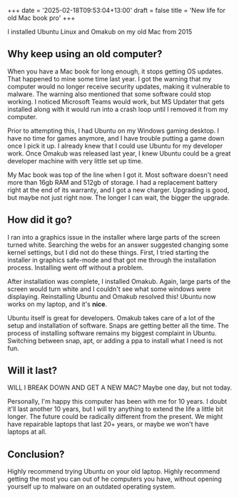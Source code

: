 +++
date = '2025-02-18T09:53:04+13:00'
draft = false
title = 'New life for old Mac book pro'
+++

I installed Ubuntu Linux and Omakub on my old Mac from 2015

## Why keep using an old computer?

When you have a Mac book for long enough, it stops getting OS updates. That happened to mine some time last year. I got the warning that my computer would no longer receive security updates, making it vulnerable to malware. The warning also mentioned that some software could stop working. I noticed Microsoft Teams would work, but MS Updater that gets installed along with it would run into a crash loop until I removed it from my computer.

Prior to attempting this, I had Ubuntu on my Windows gaming desktop. I have no time for games anymore, and I have trouble putting a game down once I pick it up. I already knew that I could use Ubuntu for my developer work. Once Omakub was released last year, I knew Ubuntu could be a great developer machine with very little set up time.

My Mac book was top of the line when I got it. Most software doesn't need more than 16gb RAM and 512gb of storage. I had a replacement battery right at the end of its warranty, and I got a new charger. Upgrading is good, but maybe not just right now. The longer I can wait, the bigger the upgrade.

## How did it go?

I ran into a graphics issue in the installer where large parts of the screen turned white. Searching the webs for an answer suggested changing some kernel settings, but I did not do these things. First, I tried starting the installer in graphics safe-mode and that got me through the installation process. Installing went off without a problem.

After installation was complete, I installed Omakub. Again, large parts of the screen would turn white and I couldn't see what some windows were displaying. Reinstalling Ubuntu and Omakub resolved this! Ubuntu now works on my laptop, and it's **nice**. 

Ubuntu itself is great for developers. Omakub takes care of a lot of the setup and installation of software. Snaps are getting better all the time. The process of installing software remains my biggest complaint in Ubuntu. Switching between snap, apt, or adding a ppa to install what I need is not fun.

## Will it last?

WILL I BREAK DOWN AND GET A NEW MAC? Maybe one day, but not today.

Personally, I'm happy this computer has been with me for 10 years. I doubt it'll last another 10 years, but I will try anything to extend the life a little bit longer. The future could be radically different from the present. We might have repairable laptops that last 20+ years, or maybe we won't have laptops at all.

## Conclusion?

Highly recommend trying Ubuntu on your old laptop. Highly recommend getting the most you can out of he computers you have, without opening yourself up to malware on an outdated operating system.
